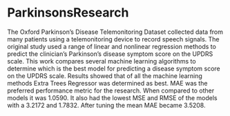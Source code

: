 # ParkinsonsResearch

The Oxford Parkinson’s Disease Telemonitoring Dataset collected data from many patients using a telemonitoring device to record speech signals. The original study used a range of linear and nonlinear regression methods to predict the clinician’s Parkinson’s disease symptom score on the UPDRS scale. This work compares several machine learning algorithms to determine which is the best model for predicting a disease symptom score on the UPDRS scale. Results showed that of all the machine learning methods Extra Trees Regressor was determined as best. MAE was the preferred performance metric for the research. When compared to other models it was 1.0590. It also had the lowest MSE and RMSE of the models with a 3.2172 and 1.7832. After tuning the mean MAE became 3.5208.
